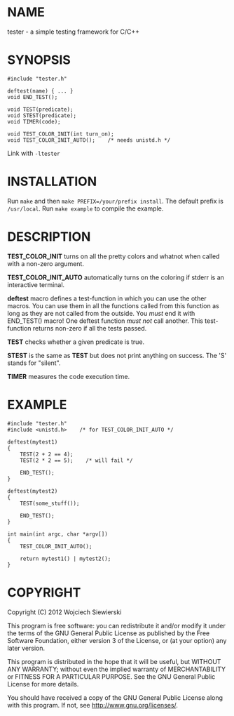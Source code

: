 NAME
====

tester - a simple testing framework for C/C++

SYNOPSIS
========

    #include "tester.h"

    deftest(name) { ... }
    void END_TEST();

    void TEST(predicate);
    void STEST(predicate);
    void TIMER(code);

    void TEST_COLOR_INIT(int turn_on);
    void TEST_COLOR_INIT_AUTO();    /* needs unistd.h */

Link with `-ltester`

INSTALLATION
============

Run `make` and then `make PREFIX=/your/prefix install`. The default prefix is `/usr/local`. Run `make example` to compile the example.

DESCRIPTION
===========

**TEST_COLOR_INIT** turns on all the pretty colors and whatnot when called with a non-zero argument.

**TEST_COLOR_INIT_AUTO** automatically turns on the coloring if stderr is an interactive terminal.

**deftest** macro defines a test-function in which you can use the other macros. You can use them in all the functions called from this function as long as they are not called from the outside. You *must* end it with END_TEST() macro! One deftest function *must not* call another. This test-function returns non-zero if all the tests passed.

**TEST** checks whether a given predicate is true.

**STEST** is the same as **TEST** but does not print anything on success. The 'S' stands for "silent".

**TIMER** measures the code execution time.

EXAMPLE
=======

    #include "tester.h"
    #include <unistd.h>    /* for TEST_COLOR_INIT_AUTO */
    
    deftest(mytest1)
    {
        TEST(2 + 2 == 4);
        TEST(2 * 2 == 5);    /* will fail */
        
        END_TEST();
    }
    
    deftest(mytest2)
    {
        TEST(some_stuff());
        
        END_TEST();
    }
    
    int main(int argc, char *argv[])
    {
        TEST_COLOR_INIT_AUTO();
        
        return mytest1() | mytest2();
    }

COPYRIGHT
=========

Copyright (C) 2012  Wojciech Siewierski

This program is free software: you can redistribute it and/or modify
it under the terms of the GNU General Public License as published by
the Free Software Foundation, either version 3 of the License, or
(at your option) any later version.

This program is distributed in the hope that it will be useful,
but WITHOUT ANY WARRANTY; without even the implied warranty of
MERCHANTABILITY or FITNESS FOR A PARTICULAR PURPOSE.  See the
GNU General Public License for more details.

You should have received a copy of the GNU General Public License
along with this program.  If not, see <http://www.gnu.org/licenses/>.
